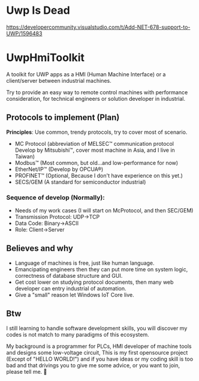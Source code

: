 # Uwp Is Dead
https://developercommunity.visualstudio.com/t/Add-NET-678-support-to-UWP/1596483

# UwpHmiToolkit
A toolkit for UWP apps as a HMI (Human Machine Interface) or a client/server between industrial machines.

Try to provide an easy way to remote control machines with performance consideration, for technical engineers or solution developer in industrial.

## Protocols to implement (Plan)
**Principles**:  Use common, trendy protocols, try to cover most of scenario.
- MC Protocol (abbreviation of MELSEC&trade; communication protocol Develop by Mitsubishi&trade;, cover most machine in Asia, and I live in Taiwan) 
- Modbus&trade; (Most common, but old...and low-performance for now)
- EtherNet/IP™ (Develop by OPCUA&reg;)
- PROFINET™ (Optional, Because I don't have experience on this yet.)
- SECS/GEM (A standard for semiconductor industrial)

### Sequence of develop (Normally):
- Needs of my work cases 
(I will start on McProtocol, and then SEC/GEM)
- Transmission Protocol: UDP->TCP
- Data Code: Binary->ASCII
- Role: Client->Server

## Believes and why
- Language of machines is free, just like human language.
- Emancipating engineers then they can put more time on system logic, correctness of database structure and GUI.
- Get cost lower on studying protocol documents, then many web developer can entry industrial of automation.
- Give a "small" reason let Windows IoT Core live.


## Btw
 I still learning to handle software development skills, you will discover my codes is not match to many paradigms of this ecosystem.
 
 My background is a programmer for PLCs, HMI developer of machine tools and designs some low-voltage circuit,
 This is my first opensource project (Except of "HELLO WORLD!") and if you have ideas or my coding skill is too bad and that drivings you to give me some advice, or you want to join, please tell me. :pray:
